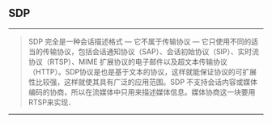 ## SDP
---
> SDP 完全是一种会话描述格式 ― 它不属于传输协议 ― 它只使用不同的适当的传输协议，包括会话通知协议（SAP）、会话初始协议（SIP）、实时流协议（RTSP）、MIME 扩展协议的电子邮件以及超文本传输协议（HTTP）。SDP协议是也是基于文本的协议，这样就能保证协议的可扩展性比较强，这样就使其具有广泛的应用范围。SDP 不支持会话内容或媒体编码的协商，所以在流媒体中只用来描述媒体信息。媒体协商这一块要用RTSP来实现．
---
